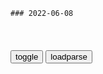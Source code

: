 ```tip
### 2022-06-08
```

<table id="tbc" style="white-space:pre-wrap">
</table>
<button onclick="toggleb()">toggle</button>
<button onclick="loadparse()">loadparse</button>
<br>
<!-- 🌸<br>🍅-　-🍑<hr>🍀 -->
<pre>
<textarea rows="30" cols="100" style="display: none" id="tar">

心理学：不讲究吃穿、也不喜欢买化妆品的女人，都是啥心理？
https://mbd.baidu.com/newspage/data/landingsuper?context=%7B%22nid%22%3A%22news_9594937122230188856%22%7D&n_type=-1&p_from=-1

https://pics2.baidu.com/feed/902397dda144ad34d2603172227e61fe33ad854b.jpeg?token=77ab2e6e304964ff47bb383ff1a08b0d.jpg

<font size="1" style="color:#DCDCDC">2022-06-09</font>

“婚姻是一座围城”是谁说的：钱钟书与西方文学中的用典
https://mbd.baidu.com/newspage/data/landingsuper?context=%7B%22nid%22%3A%22news_9117280000924017951%22%7D&n_type=-1&p_from=-1

《婚姻与道德》中，罗素说道：
只有在自由和自愿的条件下，爱情才可能生长，如果加上义务的枷锁，它就会消亡。如果人们对你说，爱某个人是你的义务和职责之所在，你肯定会对此人产生厌恶之情。因此，婚姻想把爱情和法律的约束集于一身，是很难获得成功的。

<font size="1" style="color:#DCDCDC">2022-06-09</font>

外交b：美方别再以“谎言帝g”为荣
https://mbd.baidu.com/newspage/data/landingsuper?context=%7B%22nid%22%3A%22news_9161919335399594537%22%7D&n_type=-1&p_from=-1

德g作家吕德斯在其所著的《伪圣美g》一书中指出，美gz府非常擅于通过选择和歪曲事实、刻意窄化新闻来源、极化人们的判断，达到混淆是非、影响公众判断的目的。水搅浑了，捞取地缘z治和经济利益就容易了。

赵立坚表示，美gz客可以满嘴跑火车，但是为美g的虚假信息付出生命代价的却是老百x。

<font size="1" style="color:#DCDCDC">2022-06-08</font>

使用 Handoff 在 iPhone、iPad 和 Mac 之间无缝切换|iphone|ipad|mac|应用程序_网易订阅
https://www.163.com/dy/article/GC7HH98R0531UXKK.html

<font size="1" style="color:#DCDCDC">2022-06-08</font>

苹果刚出的连续互通相机，早就有App可以体验上了
https://m.thepaper.cn/baijiahao_18473411

Handoff

EpocCam

<font size="1" style="color:#DCDCDC">2022-06-08</font>

没有叶片也能吹风，无叶风扇的工作原理是什么？看完长知识了
https://mbd.baidu.com/newspage/data/videolanding?nid=sv_12175359903983200890&sourceFrom=rec

<font size="1" style="color:#DCDCDC">2022-06-08</font>

推动人类文明的小发明：瓦特连杆
https://mbd.baidu.com/newspage/data/videolanding?nid=sv_17283348159372499985&sourceFrom=rec

<font size="1" style="color:#DCDCDC">2022-06-08</font>

大师级的机械设计，看似简单却又超级烧脑，你看懂几个
https://mbd.baidu.com/newspage/data/videolanding?nid=sv_9273819056625593526&sourceFrom=rec

<font size="1" style="color:#DCDCDC">2022-06-08</font>

可以持续旋转的欧拉盘，将它放在镜面上，有趣的现象发生了
https://mbd.baidu.com/newspage/data/videolanding?nid=sv_15815918695504731992&sourceFrom=pc_feedlist

<font size="1" style="color:#DCDCDC">2022-06-08</font>

千万别惹一个要发飙的妹子！
https://mbd.baidu.com/newspage/data/videolanding?nid=sv_15474074322111604450&sourceFrom=pc_feedlist

这么近距离接触，让男主二十多年的压枪技术，都没控制住。

<font size="1" style="color:#DCDCDC">2022-06-08</font>

抗战：生孩子也能扯上老蒋，站长这话术绝了，叫人无法反驳！
https://mbd.baidu.com/newspage/data/videolanding?nid=sv_17612839523602520793&sourceFrom=pc_feedlist

美国人之所以能打胜仗，因为他们的心里都有家庭。

<font size="1" style="color:#DCDCDC">2022-06-08</font>

钢铁侠：军方想要钢铁战衣，让托尼叫出来，结果托尼厉害了
https://mbd.baidu.com/newspage/data/videolanding?nid=sv_16719325007387395050&sourceFrom=rec

度小糊
钢铁侠2

z南风58
要在zg这样会怎么样

s州男人天花板
你都没有这技术，来讨论会怎么样有意义吗。

　osnyq
玩具枪都是武器的gj 你说怎么样 而且以他们作风 直接抢回来

d哥99
你估计，进去了

f生的还
亏的是在g外

y贫如洗
这个确实，不得不承认

<font size="1" style="color:#DCDCDC">2022-06-08</font>

天使打不过狗头，这是事实！
https://mbd.baidu.com/newspage/data/videolanding?nid=sv_8240941838166418333&sourceFrom=pc_feedlist

神战，q利之眼
https://gd-hbimg.huaban.com/f528b84f4b1b043eef862122008e2c3a9dbe9d6a1e919a-FibznA_fw1200?.gif
https://gd-hbimg.huaban.com/a0b167d3554bde80303145a68a82f940b612a07cc789b-i15pnR_fw1200?.jpg

<font size="1" style="color:#DCDCDC">2022-06-08</font>

纪实：现代版“武则天”，山东一农妇“称帝”，在村里建后宫男团
https://mbd.baidu.com/newspage/data/landingsuper?context=%7B%22nid%22%3A%22news_9514974439007821862%22%7D&n_type=-1&p_from=-1

她回到家乡，并没有想办法要改善和建设自己的家乡，而是想各种办法去哄骗当地的老百x，她对外宣称在大城市遇到了医术高明的大师，想要村m臣服于她。

人们也因此对她的话越来越信服，认为她就是大师派来拯救村子的人。
因为村m对她的信服，使她越来越膨胀，虚荣心也越来越强。

他们还在墙上贴一些小广告进行宣传，不过城里的人都是接受过教育的，自然是不会相信这些的。

她把自己的人生过成了一个笑话，那些百x也被她的话术所蒙蔽，真是一场悲剧。没有文化真的太可悲，只不过有一点文化却没有用到正地方，更让人觉得可悲。

<font size="1" style="color:#DCDCDC">2022-06-08</font>

鸡头防抖能力有多强？秒杀很多现代科技，这么稳怎么做到的？
https://mbd.baidu.com/newspage/data/videolanding?nid=sv_14714226984110927401&sourceFrom=pc_feedlist

<font size="1" style="color:#DCDCDC">2022-06-08</font>

</textarea>
</pre>
<!-- 🍀<br>🍑-　-🍅<hr>🌸 -->

```note
```

<link
  rel="stylesheet"
  href="https://cdn.jsdelivr.net/npm/@fancyapps/ui/dist/fancybox.css"
/>
<script src="https://cdn.jsdelivr.net/npm/@fancyapps/ui@4.0/dist/fancybox.umd.js"></script>

<script type="text/javascript">

var __urlRegex = /(\b(https?|ftp|file):\/\/[-A-Z0-9+&@#\/%?=~_|!:,.;]*[-A-Z0-9+&@#\/%=~_|])/ig;
var __imgRegex = /\.(?:jpe?g|gif|png|webp)$/i;

loadparse();

function parseURL($string){

    var exp = __urlRegex;
    return $string.replace(exp,function(match){
            __imgRegex.lastIndex=0;
            if(__imgRegex.test(match)){
                return '<a data-fancybox="gallery" href="' + match.replace("/p=700", "")
                 + '"><img src="' + match.replace("/p=700", "/p=160x200")+'" width="64"></a>';
            }
            else{
                return '<a href="' + match + '" target="_blank">' + match + '</a>';
            }
        }
    );
}

function loadparse() {
  tbc.innerHTML = parseURL(tar.value);
}

function toggleb() {
  var x = document.getElementById("tar");
  if (x.style.display === "none") {
    x.style.display = "";
  } else {
    x.style.display = "none";
  }
}

</script>
